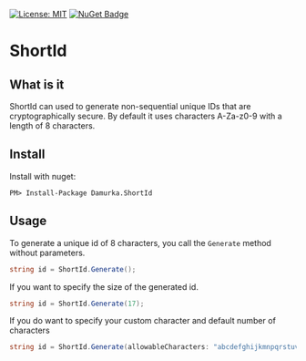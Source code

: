 [![License: MIT](https://img.shields.io/badge/License-MIT-yellow.svg)](LICENSE) [![NuGet Badge](https://buildstats.info/nuget/Damurka.ShortId)](https://www.nuget.org/packages/Damurka.ShortId)

# ShortId

## What is it

ShortId can used to generate non-sequential unique IDs that are cryptographically secure.
By default it uses characters A-Za-z0-9 with a length of 8 characters.

## Install

Install with nuget:

```
PM> Install-Package Damurka.ShortId
```

## Usage

To generate a unique id of 8 characters, you call the `Generate` method without parameters.

```csharp
string id = ShortId.Generate();
```

If you want to specify the size of the generated id.

```csharp
string id = ShortId.Generate(17);
```

If you do want to specify your custom character and default number of characters

```csharp
string id = ShortId.Generate(allowableCharacters: "abcdefghijkmnpqrstuvwxyz2345678");
```
